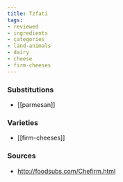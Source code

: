 ```yaml
---
title: Tzfati
tags:
- reviewed
- ingredients
- categories
- land-animals
- dairy
- cheese
- firm-cheeses
---
```

### Substitutions
- [[parmesan]]

### Varieties
* [[firm-cheeses]]

### Sources
* http://foodsubs.com/Chefirm.html
